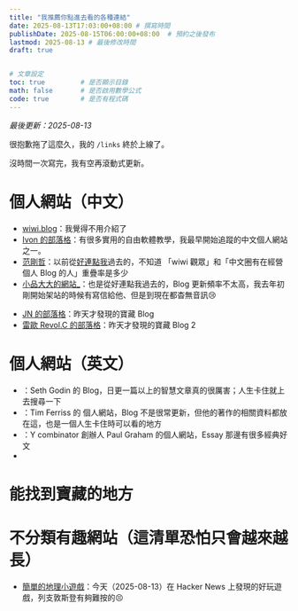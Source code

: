 ```yaml
---
title: "我推薦你點進去看的各種連結"
date: 2025-08-13T17:03:00+08:00 # 撰寫時間
publishDate: 2025-08-15T06:00:00+08:00  # 預約之後發布
lastmod: 2025-08-13 # 最後修改時間
draft: true


# 文章設定
toc: true         # 是否顯示目錄
math: false       # 是否啟用數學公式
code: true        # 是否有程式碼
---
```


_最後更新：2025-08-13_

很抱歉拖了這麼久，我的 `/links` 終於上線了。

沒時間一次寫完，我有空再滾動式更新。

# 個人網站（中文）

* [wiwi.blog](https://wiwi.blog)：我覺得不用介紹了
* [Ivon 的部落格](https://ivonblog.com)：有很多實用的自由軟體教學，我最早開始追蹤的中文個人網站之一。
* [范剛哲](范剛哲的部落格)：以前從[好連點我](https://nicelink.me)過去的，不知道 「wiwi 觀眾」和「中文圈有在經營個人 Blog 的人」重疊率是多少
* [ 小品大大的網站_](https://blusewill.us.to/zh-tw)：也是從好連點我過去的，Blog 更新頻率不太高，我去年初剛開始架站的時候有寫信給他、但是到現在都杳無音訊😢
<!-- * [喵's StackHarbor](https://alynx.one)：我前年在研究如何用 linux 做音樂的時候看到了他的這篇文章，幫了我很多忙。這個 Blog 同時有讀起來很輕鬆的生活分享文和很硬的技術文 -->
* [JN 的部落格](https://blog.giveanornot.com)：昨天才發現的寶藏 Blog
* [雷歐 Revol.C 的部落格](https://revolc.blog/)：昨天才發現的寶藏 Blog 2

# 個人網站（英文）

* []()：Seth Godin 的 Blog，日更一篇以上的智慧文章真的很厲害；人生卡住就上去搜尋一下
* []()：Tim Ferriss 的 個人網站，Blog 不是很常更新，但他的著作的相關資料都放在這，也是一個人生卡住時可以看的地方
* [](https://paulgraham.com/)：Y combinator 創辦人 Paul Graham 的個人網站，Essay 那邊有很多經典好文
* []()

# 能找到寶藏的地方

# 不分類有趣網站（這清單恐怕只會越來越長）

* [簡單的地理小遊戲](https://www.geography-game.com/)：今天（2025-08-13）在 Hacker News 上發現的好玩遊戲，列支敦斯登有夠難按的😣